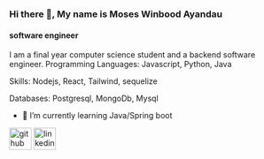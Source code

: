 ### Hi there 👋, My name is Moses Winbood Ayandau
#### software engineer
I am a final year computer science student and a backend software engineer. 
Programming Languages: Javascript, Python, Java

Skills: Nodejs, React, Tailwind, sequelize

Databases: Postgresql, MongoDb, Mysql
- 🌱 I’m currently learning Java/Spring boot 


[<img src='https://cdn.jsdelivr.net/npm/simple-icons@3.0.1/icons/github.svg' alt='github' height='40'>](https://github.com/https://github.com/mwayandau1)  [<img src='https://cdn.jsdelivr.net/npm/simple-icons@3.0.1/icons/linkedin.svg' alt='linkedin' height='40'>](https://www.linkedin.com/in/https://www.linkedin.com/in/moses-ayandau//)  


